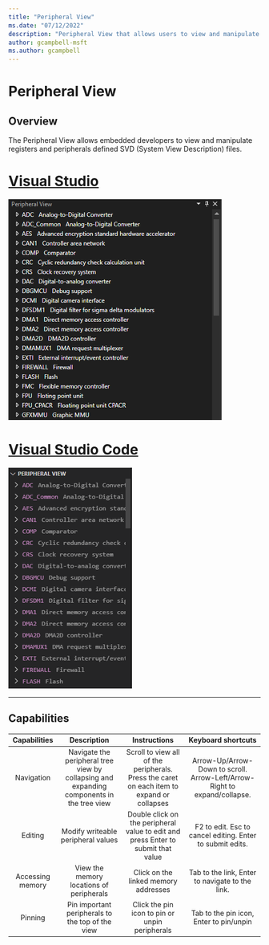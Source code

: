 ```yaml
---
title: "Peripheral View"
ms.date: "07/12/2022"
description: "Peripheral View that allows users to view and manipulate peripherals."
author: gcampbell-msft
ms.author: gcampbell
---
```

# Peripheral View

## Overview

The Peripheral View allows embedded developers to view and manipulate registers and peripherals defined SVD (System View Description) files.

# [Visual Studio](#tab/visual-studio)

![Peripheral View in VS](media/peripheral-viewer.png)

# [Visual Studio Code](#tab/visual-studio-code)

![Peripheral View in VSCode](media/peripheral-viewer-vscode.png)

---

## Capabilities

|Capabilities|Description|Instructions|Keyboard shortcuts|
|:-:|:-:|:-:|:-:|
|Navigation|Navigate the peripheral tree view by collapsing and expanding components in the tree view|Scroll to view all of the peripherals. Press the caret on each item to expand or collapses|Arrow-Up/Arrow-Down to scroll. Arrow-Left/Arrow-Right to expand/collapse.
|Editing|Modify writeable peripheral values|Double click on the peripheral value to edit and press Enter to submit that value|F2 to edit. Esc to cancel editing. Enter to submit edits.|
|Accessing memory|View the memory locations of peripherals|Click on the linked memory addresses|Tab to the link, Enter to navigate to the link.|
|Pinning|Pin important peripherals to the top of the view|Click the pin icon to pin or unpin peripherals|Tab to the pin icon, Enter to pin/unpin|
